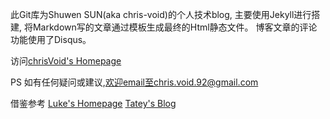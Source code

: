 
此Git库为Shuwen SUN(aka chris-void)的个人技术blog, 主要使用Jekyll进行搭建, 将Markdown写的文章通过模板生成最终的Html静态文件。
博客文章的评论功能使用了Disqus。

访问[chrisVoid's Homepage](http://chris-void.github.com)

PS 如有任何疑问或建议,欢迎email至chris.void.92@gmail.com



借鉴参考
 [Luke's Homepage](http://geeklu.com)
 [Tatey's Blog](http://tatey.com) 




